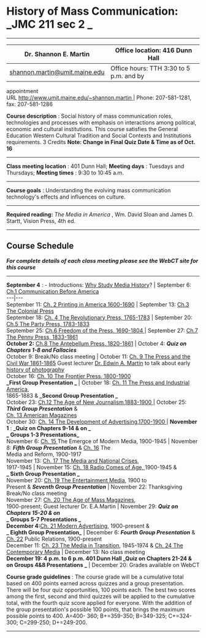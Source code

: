 #    History of Mass Communication: _JMC 211 sec 2  _

* * *

Dr. Shannon E. Martin  | Office location: 416 Dunn Hall  
---|---  
shannon.martin@umit.maine.edu  | Office hours: TTH 3:30 to 5 p.m. and by
appointment  
URL [http://www.umit.maine.edu/~shannon.martin
](http://www.umit.maine.edu/~shannon.martin/) | Phone: 207-581-1281, fax:
207-581-1286  
  
**Course description** : Social history of mass communication roles,
technologies and processes with emphasis on interactions among political,
economic and cultural institutions. This course satisfies the General
Education Western Cultural Tradition and Social Contexts and Institutions
requirements. 3 Credits  **__Note: Change in Final Quiz Date & Time as of Oct.
16__**  

* * *

  
**Class meeting location** : 401 Dunn Hall;  **Meeting days** :  Tuesdays and
Thursdays;   **Meeting times** :  9:30 to 10:45 a.m.

* * *

  
**Course goals** : Understanding the evolving mass communication technology's
effects and influences on culture.

* * *

  
**Required reading:** _The Media in America_ , Wm. David Sloan and James D.
Startt, Vision Press, 4th ed.

* * *

##     Course Schedule

**_For complete details of each class meeting please see the WebCT site for
this course_**

* * *

**September 4** :   \- Introductions: [Why Study Media
History](http://www.umit.maine.edu/~shannon.martin/IntroQuestions.html)?  |
September 6: [Ch.1 Communication Before
America](http://www.umit.maine.edu/~shannon.martin/Ch1Questions.html)  
---|---  
September 11: [Ch. 2 Printing in America
1600-1690](http://www.umit.maine.edu/~shannon.martin/Ch2Questions.htm) |
September 13: [ Ch.3 The Colonial Press
](http://www.umit.maine.edu/~shannon.martin/Ch3Questions.htm)  
September 18: [Ch. 4 The Revolutionary Press,
1765-1783](http://www.umit.maine.edu/~shannon.martin/Ch4Questions.htm) |
September 20:  [Ch.5 The Party Press,
1783-1833](http://www.umit.maine.edu/~shannon.martin/Ch5Questions.htm)  
September 25: [Ch.6 Freedom of the Press, 1690-1804
](http://www.umit.maine.edu/~shannon.martin/Ch6StudyQuestions.htm) | September
27: [Ch.7 The Penny Press,
1833-1861](http://www.umit.maine.edu/~shannon.martin/Ch7StudyQuestions.htm)  
**October 2:** [Ch.8 The Antebellum Press,
1820-1861](http://www.umit.maine.edu/~shannon.martin/Ch8Questions.htm) |
October 4: **_Quiz on Chapters 1-8 and Fallacies_**  
October 9:   Break/No class meeting  | October 11: [Ch. 9 The Press and the
Civil War
1861-1865](http://www.umit.maine.edu/~shannon.martin/Ch9Questions.htm)  Guest
lecturer [Dr. Edwin A.
Martin](http://www.chamotgallery.com/gallery/photo/Martinbio.htm) to talk
about early [history of photography
](http://www.umit.maine.edu/~shannon.martin/PhotographyWords.htm)  
October 16: [Ch. 10 The Frontier Press, 1800-1900
](http://www.umit.maine.edu/~shannon.martin/Ch10StudyQuestions.htm)  
           **_First Group Presentation  _** | October 18: [Ch. 11 The Press and Industrial America](http://www.umit.maine.edu/~shannon.martin/Ch11StudyQuestions.htm),   
                    1865-1883 & **_Second Group Presentation  _**  
October 23: [Ch.12 The Age of New Journalism,1883-1900
](http://www.umit.maine.edu/~shannon.martin/Ch12StudyQuestions.htm) | October
25: **_Third Group Presentation_** &  
                [Ch. 13 American Magazines](http://www.umit.maine.edu/~shannon.martin/Ch13StudyQuestions.htm)  
October 30: [Ch. 14 The Development of Advertising,1700-1900
](http://www.umit.maine.edu/~shannon.martin/Ch14StudyQuestions.htm) |
**November 1** : **_Quiz on Chapters 9-14 & on _**  
**_                        Groups 1-3 Presentations_**  
November 6:   [Ch. 15
](http://www.umit.maine.edu/~shannon.martin/Ch15StudyQuestions.htm)The Emergce
of Modern Media, 1900-1945 | November 8: **_Fifth Group Presentation_** & [Ch.
16](http://www.umit.maine.edu/~shannon.martin/Ch16StudyQuestions.htm) The  
                      Media and Reform, 1900-1917  
November 13: [Ch. 17 The Media and National
Crises](http://www.umit.maine.edu/~shannon.martin/Ch17StudyQuestions.htm),  
                       1917-1945  | November 15: [Ch. 18 Radio Comes of Age, ](http://www.umit.maine.edu/~shannon.martin/Ch18StudyQuestions.htm)1900-1945 &   
**_                        Sixth Group Presentation _**  
 November 20: [Ch. 19 The Entertainment
Media](http://www.umit.maine.edu/~shannon.martin/Ch19StudyQuestions.htm), 1900
to  
                        Present & **_Seventh Group Presentation_** |  November 22: Thanksgiving Break/No class meeting   
November 27: [Ch. 20 The Age of Mass
Magazines](http://www.umit.maine.edu/~shannon.martin/Ch20StudyQuestions.htm),  
                       1900-present; Guest lecturer Dr. E.A.Martin | November 29: **_Quiz on Chapters 15-20 & on_**   
**_                         Groups 5-7 Presentations _**  
**December 4:**[Ch. 21 Modern
Advertising](http://www.umit.maine.edu/~shannon.martin/Ch21StudyQuestions.htm),
1900-present &  
**_                       Eighth Group Presentation_** | December 6: **_Fourth
Group Presentation_** & [Ch.
22](http://www.umit.maine.edu/~shannon.martin/Ch22StudyQuestions.htm) Public
Relations, 1900-present  
December 11: [Ch. 23 The Media in
Transition](http://www.umit.maine.edu/~shannon.martin/Ch23StudyQuestions.htm),
1945-1974 & [Ch. 24 The Contemporary
Media](http://www.umit.maine.edu/~shannon.martin/Ch24StudyQuestions.htm) |
December 13: No class meeting  
**December 19: 4 p.m. to 6 p.m. 401 Dunn Hall _Quiz on Chapters 21-24 & on
Groups 4&8 Presentations _** | December 20: Grades available on WebCT  
  
**Course grade guidelines** : The course grade will be a cumulative total
based on 400 points earned across quizzes and a group presentation. There will
be four quiz opportunities, 100 points each. The best two scores among the
first, second and third quizzes will be applied to the cumulative total, with
the fourth quiz score applied for everyone. With the addition of  
the group presentation's possible 100 points, that brings the maximum possible
points to 400. A=400- 360; B+=359-350; B=349-325; C+=324-300; C=299-250;
D+=249-200.

* * *

  
  
  
  
  
  
  
  
  
  
  
  
  
  
  
  
  
  
  
  

